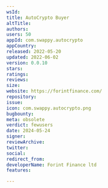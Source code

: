 ```yaml
---
wsId: 
title: AutoCrypto Buyer
altTitle: 
authors: 
users: 50
appId: com.swappy.autocrypto
appCountry: 
released: 2022-05-20
updated: 2022-06-02
version: 0.0.10
stars: 
ratings: 
reviews: 
size: 
website: https://forintfinance.com/
repository: 
issue: 
icon: com.swappy.autocrypto.png
bugbounty: 
meta: obsolete
verdict: fewusers
date: 2024-05-24
signer: 
reviewArchive: 
twitter: 
social: 
redirect_from: 
developerName: Forint Finance ltd
features: 

---
```


